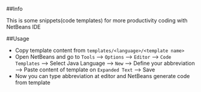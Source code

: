 ##Info

This is some snippets(code templates) for more productivity coding with NetBeans IDE

##Usage

* Copy template content from `templates/<language>/<template name>`
* Open NetBeans and go to `Tools` --> `Options` --> `Editor` --> `Code Templates` --> Select Java Language --> `New` --> Define your abbreviation --> Paste content of template on `Expanded Text` --> Save
* Now you can type abbreviation at editor and NetBeans generate code from template
